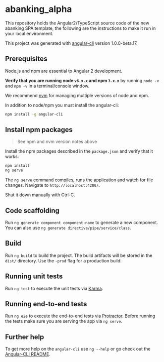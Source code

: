# abanking_alpha

This repository holds the Angular2/TypeScript source code of the new abanking SPA template,
the following are the instructions to make it run in your local environment.

This project was generated with [angular-cli](https://github.com/angular/angular-cli) version 1.0.0-beta.17.

## Prerequisites

Node.js and npm are essential to Angular 2 development.

**Verify that you are running node `v6.x.x` and npm `3.x.x`**
by running `node -v` and `npm -v` in a terminal/console window.

We recommend [nvm](https://github.com/creationix/nvm) for managing multiple versions of node and npm.

In addition to node/npm you must install the angular-cli:

```bash
npm install -g angular-cli
```

## Install npm packages

> See npm and nvm version notes above

Install the npm packages described in the `package.json` and verify that it works:

```bash
npm install
ng serve
```

The `ng serve` command compiles, runs the application and watch for file changes. Navigate to `http://localhost:4200/`.

Shut it down manually with Ctrl-C.

## Code scaffolding

Run `ng generate component component-name` to generate a new component. You can also use `ng generate directive/pipe/service/class`.

## Build

Run `ng build` to build the project. The build artifacts will be stored in the `dist/` directory. Use the `-prod` flag for a production build.

## Running unit tests

Run `ng test` to execute the unit tests via [Karma](https://karma-runner.github.io).

## Running end-to-end tests

Run `ng e2e` to execute the end-to-end tests via [Protractor](http://www.protractortest.org/). 
Before running the tests make sure you are serving the app via `ng serve`.

## Further help

To get more help on the `angular-cli` use `ng --help` or go check out the [Angular-CLI README](https://github.com/angular/angular-cli/blob/master/README.md).
